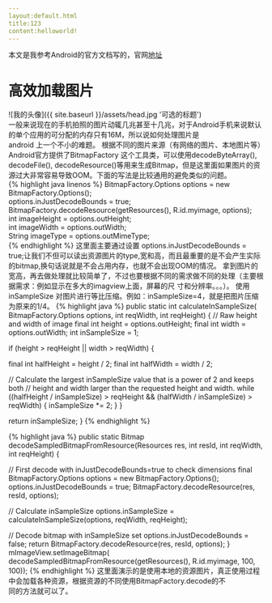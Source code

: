 ```yaml
---
layout:default.html
title:123
content:helloworld!
---
```

本文是我参考Android的官方文档写的，官网[地址](https://developer.android.com/training/displaying-bitmaps/index.html)    

# 高效加载图片  

![我的头像]({{ site.baseurl }}/assets/head.jpg '可选的标题')  
一般来说现在的手机拍照的图片动辄几兆甚至十几兆，对于Android手机来说默认的单个应用的可分配的内存只有16M，所以说如何处理图片是  
android 上一个不小的难题。
根据不同的图片来源（有网络的图片、本地图片等）Android官方提供了BitmapFactory 这个工具类，可以使用decodeByteArray(),   decodeFile(), decodeResource()等用来生成Bitmap，但是这里面如果图片的资源过大非常容易导致OOM。下面的写法是比较通用的避免类似的问题。  
{% highlight java linenos %}
BitmapFactory.Options options = new BitmapFactory.Options();  
options.inJustDecodeBounds = true;  
BitmapFactory.decodeResource(getResources(), R.id.myimage, options);  
int imageHeight = options.outHeight;  
int imageWidth = options.outWidth;  
String imageType = options.outMimeType;  
{% endhighlight %}
这里面主要通过设置 options.inJustDecodeBounds = true;让我们不但可以读出资源图片的type,宽和高，而且最重要的是不会产生实际的bitmap,换句话说就是不会占用内存，也就不会出现OOM的情况。
拿到图片的宽高，再去做处理就比较简单了，不过也要根据不同的需求做不同的处理（主要根据需求：例如显示在多大的imagview上面，屏幕的尺  寸和分辨率。。。）。
使用inSampleSize 对图片进行等比压缩。例如：inSampleSize=4，就是把图片压缩为原来的1/4。
{% highlight java %}
public static int calculateInSampleSize(
    BitmapFactory.Options options, int reqWidth, int reqHeight) {
// Raw height and width of image
final int height = options.outHeight;
final int width = options.outWidth;
int inSampleSize = 1;

if (height > reqHeight || width > reqWidth) {

final int halfHeight = height / 2;
final int halfWidth = width / 2;

// Calculate the largest inSampleSize value that is a power of 2 and keeps both
// height and width larger than the requested height and width.
while ((halfHeight / inSampleSize) > reqHeight
        && (halfWidth / inSampleSize) > reqWidth) {
    inSampleSize *= 2;
}
}

return inSampleSize;
}
	{% endhighlight %}

{% highlight java %}
public static Bitmap decodeSampledBitmapFromResource(Resources res, int resId,
    int reqWidth, int reqHeight) {

// First decode with inJustDecodeBounds=true to check dimensions
final BitmapFactory.Options options = new BitmapFactory.Options();
options.inJustDecodeBounds = true;
BitmapFactory.decodeResource(res, resId, options);

// Calculate inSampleSize
options.inSampleSize = calculateInSampleSize(options, reqWidth, reqHeight);

// Decode bitmap with inSampleSize set
options.inJustDecodeBounds = false;
return BitmapFactory.decodeResource(res, resId, options);
}
mImageView.setImageBitmap(
decodeSampledBitmapFromResource(getResources(), R.id.myimage, 100, 100));
{% endhighlight %}
这里面演示的是使用本地的资源图片，真正使用过程中会加载各种资源，根据资源的不同使用BitmapFactory.decode的不  
同的方法就可以了。

# 




